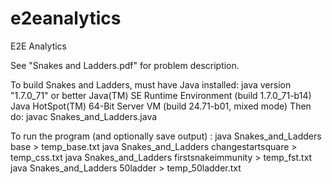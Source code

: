 # e2eanalytics
E2E Analytics

See "Snakes and Ladders.pdf" for problem description.

To build Snakes and Ladders, must have Java installed:
java version "1.7.0_71" or better
Java(TM) SE Runtime Environment (build 1.7.0_71-b14)
Java HotSpot(TM) 64-Bit Server VM (build 24.71-b01, mixed mode)
Then do:
javac Snakes_and_Ladders.java

To run the program (and optionally save output) :
java Snakes_and_Ladders base > temp_base.txt
java Snakes_and_Ladders changestartsquare > temp_css.txt
java Snakes_and_Ladders firstsnakeimmunity > temp_fst.txt
java Snakes_and_Ladders 50ladder > temp_50ladder.txt
